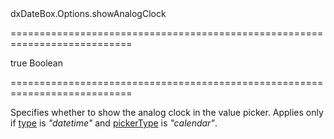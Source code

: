<!--id-->dxDateBox.Options.showAnalogClock<!--/id-->
===========================================================================
<!--default-->true<!--/default-->
<!--type-->Boolean<!--/type-->
===========================================================================

<!--shortDescription-->
Specifies whether to show the analog clock in the value picker. Applies only if [type](/Documentation/ApiReference/UI_Widgets/dxDateBox/Configuration/#type) is *"datetime"* and [pickerType](/Documentation/ApiReference/UI_Widgets/dxDateBox/Configuration/#pickerType) is *"calendar"*.
<!--/shortDescription-->

<!--fullDescription-->

<!--/fullDescription-->